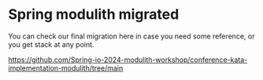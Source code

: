 # Spring modulith migrated

You can check our final migration here in case you need some reference, or you
get stack at any point.

https://github.com/Spring-io-2024-modulith-workshop/conference-kata-implementation-modulith/tree/main

